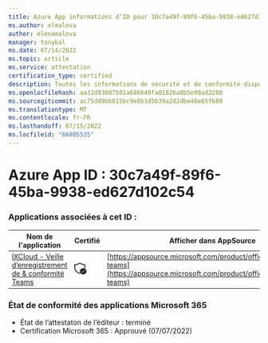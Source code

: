 ```yaml
---
title: Azure App informations d’ID pour 30c7a49f-89f6-45ba-9938-ed627d102c54
ms.author: elmalova
author: elenamalova
manager: tonybal
ms.date: 07/14/2022
ms.topic: article
ms.service: attestation
certification_type: certified
description: Toutes les informations de sécurité et de conformité disponibles pour 30c7a49f-89f6-45ba-9938-ed627d102c54.
ms.openlocfilehash: aa32d93807501a686640fa01826a8b5e00ad2280
ms.sourcegitcommit: ac75dd8bb815bc9e8b1d5b39a2d2dbe46e65f680
ms.translationtype: MT
ms.contentlocale: fr-FR
ms.lasthandoff: 07/15/2022
ms.locfileid: "66805535"
---
```

# <a name="azure-app-id-30c7a49f-89f6-45ba-9938-ed627d102c54"></a>Azure App ID : 30c7a49f-89f6-45ba-9938-ed627d102c54


### <a name="apps-associated-with-this-id"></a>Applications associées à cet ID :
| **Nom de l'application** | **Certifié** | **Afficher dans AppSource** |
|--------------|---------------|-----------------------|
| [IXCloud - Veille d’enregistrement de &amp; conformité Teams](../forward/numonix.nmx-teams.md) | <img alt="Certified application badge" src="../media/certified-badge.png" height="25" width="25" /> | [https://appsource.microsoft.com/product/office/numonix.nmx-teams](https://appsource.microsoft.com/product/office/numonix.nmx-teams) |

### <a name="microsoft-365-app-compliance-status"></a>État de conformité des applications Microsoft 365
- État de l’attestaton de l’éditeur : terminé
- Certification Microsoft 365 : Approuvé (07/07/2022)

